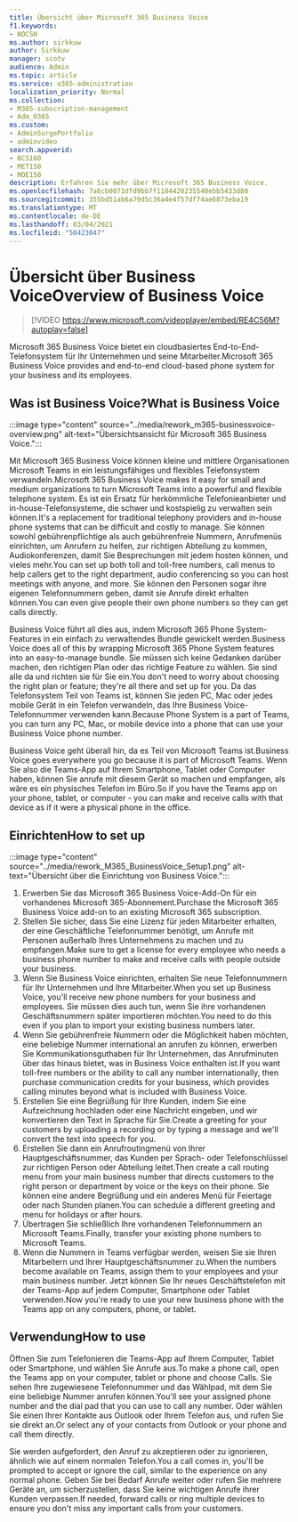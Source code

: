 ```yaml
---
title: Übersicht über Microsoft 365 Business Voice
f1.keywords:
- NOCSH
ms.author: sirkkuw
author: Sirkkuw
manager: scotv
audience: Admin
ms.topic: article
ms.service: o365-administration
localization_priority: Normal
ms.collection:
- M365-subscription-management
- Adm_O365
ms.custom:
- AdminSurgePortfolio
- adminvideo
search.appverid:
- BCS160
- MET150
- MOE150
description: Erfahren Sie mehr über Microsoft 365 Business Voice.
ms.openlocfilehash: 7a6cb0071dfd9bb7f1184420235540ebb5433d80
ms.sourcegitcommit: 355bd51ab6a79d5c36a4e4f57df74ae6873eba19
ms.translationtype: MT
ms.contentlocale: de-DE
ms.lasthandoff: 03/04/2021
ms.locfileid: "50423047"
---
```

# <a name="overview-of-business-voice"></a><span data-ttu-id="81c77-103">Übersicht über Business Voice</span><span class="sxs-lookup"><span data-stu-id="81c77-103">Overview of Business Voice</span></span>

> [!VIDEO https://www.microsoft.com/videoplayer/embed/RE4C56M?autoplay=false]

<span data-ttu-id="81c77-104">Microsoft 365 Business Voice bietet ein cloudbasiertes End-to-End-Telefonsystem für Ihr Unternehmen und seine Mitarbeiter.</span><span class="sxs-lookup"><span data-stu-id="81c77-104">Microsoft 365 Business Voice provides and end-to-end cloud-based phone system for your business and its employees.</span></span>

## <a name="what-is-business-voice"></a><span data-ttu-id="81c77-105">Was ist Business Voice?</span><span class="sxs-lookup"><span data-stu-id="81c77-105">What is Business Voice</span></span>

:::image type="content" source="../media/rework_m365-businessvoice-overview.png" alt-text="Übersichtsansicht für Microsoft 365 Business Voice.":::

<span data-ttu-id="81c77-107">Mit Microsoft 365 Business Voice können kleine und mittlere Organisationen Microsoft Teams in ein leistungsfähiges und flexibles Telefonsystem verwandeln.</span><span class="sxs-lookup"><span data-stu-id="81c77-107">Microsoft 365 Business Voice makes it easy for small and medium organizations to turn Microsoft Teams into a powerful and flexible telephone system.</span></span> <span data-ttu-id="81c77-108">Es ist ein Ersatz für herkömmliche Telefonieanbieter und in-house-Telefonsysteme, die schwer und kostspielig zu verwalten sein können.</span><span class="sxs-lookup"><span data-stu-id="81c77-108">It's a replacement for traditional telephony providers and in-house phone systems that can be difficult and costly to manage.</span></span> <span data-ttu-id="81c77-109">Sie können sowohl gebührenpflichtige als auch gebührenfreie Nummern, Anrufmenüs einrichten, um Anrufern zu helfen, zur richtigen Abteilung zu kommen, Audiokonferenzen, damit Sie Besprechungen mit jedem hosten können, und vieles mehr.</span><span class="sxs-lookup"><span data-stu-id="81c77-109">You can set up both toll and toll-free numbers, call menus to help callers get to the right department, audio conferencing so you can host meetings with anyone, and more.</span></span> <span data-ttu-id="81c77-110">Sie können den Personen sogar ihre eigenen Telefonnummern geben, damit sie Anrufe direkt erhalten können.</span><span class="sxs-lookup"><span data-stu-id="81c77-110">You can even give people their own phone numbers so they can get calls directly.</span></span>

<span data-ttu-id="81c77-111">Business Voice führt all dies aus, indem Microsoft 365 Phone System-Features in ein einfach zu verwaltendes Bundle gewickelt werden.</span><span class="sxs-lookup"><span data-stu-id="81c77-111">Business Voice does all of this by wrapping Microsoft 365 Phone System features into an easy-to-manage bundle.</span></span> <span data-ttu-id="81c77-112">Sie müssen sich keine Gedanken darüber machen, den richtigen Plan oder das richtige Feature zu wählen. Sie sind alle da und richten sie für Sie ein.</span><span class="sxs-lookup"><span data-stu-id="81c77-112">You don't need to worry about choosing the right plan or feature; they're all there and set up for you.</span></span> <span data-ttu-id="81c77-113">Da das Telefonsystem Teil von Teams ist, können Sie jeden PC, Mac oder jedes mobile Gerät in ein Telefon verwandeln, das Ihre Business Voice-Telefonnummer verwenden kann.</span><span class="sxs-lookup"><span data-stu-id="81c77-113">Because Phone System is a part of Teams, you can turn any PC, Mac, or mobile device into a phone that can use your Business Voice phone number.</span></span>

<span data-ttu-id="81c77-114">Business Voice geht überall hin, da es Teil von Microsoft Teams ist.</span><span class="sxs-lookup"><span data-stu-id="81c77-114">Business Voice goes everywhere you go because it is part of Microsoft Teams.</span></span> <span data-ttu-id="81c77-115">Wenn Sie also die Teams-App auf Ihrem Smartphone, Tablet oder Computer haben, können Sie anrufe mit diesem Gerät so machen und empfangen, als wäre es ein physisches Telefon im Büro.</span><span class="sxs-lookup"><span data-stu-id="81c77-115">So if you have the Teams app on your phone, tablet, or computer - you can make and receive calls with that device as if it were a physical phone in the office.</span></span>

## <a name="how-to-set-up"></a><span data-ttu-id="81c77-116">Einrichten</span><span class="sxs-lookup"><span data-stu-id="81c77-116">How to set up</span></span>

:::image type="content" source="../media/rework_M365_BusinessVoice_Setup1.png" alt-text="Übersicht über die Einrichtung von Business Voice.":::

1. <span data-ttu-id="81c77-118">Erwerben Sie das Microsoft 365 Business Voice-Add-On für ein vorhandenes Microsoft 365-Abonnement.</span><span class="sxs-lookup"><span data-stu-id="81c77-118">Purchase the Microsoft 365 Business Voice add-on to an existing Microsoft 365 subscription.</span></span>
1. <span data-ttu-id="81c77-119">Stellen Sie sicher, dass Sie eine Lizenz für jeden Mitarbeiter erhalten, der eine Geschäftliche Telefonnummer benötigt, um Anrufe mit Personen außerhalb Ihres Unternehmens zu machen und zu empfangen.</span><span class="sxs-lookup"><span data-stu-id="81c77-119">Make sure to get a license for every employee who needs a business phone number to make and receive calls with people outside your business.</span></span>
1. <span data-ttu-id="81c77-120">Wenn Sie Business Voice einrichten, erhalten Sie neue Telefonnummern für Ihr Unternehmen und Ihre Mitarbeiter.</span><span class="sxs-lookup"><span data-stu-id="81c77-120">When you set up Business Voice, you'll receive new phone numbers for your business and employees.</span></span> <span data-ttu-id="81c77-121">Sie müssen dies auch tun, wenn Sie ihre vorhandenen Geschäftsnummern später importieren möchten.</span><span class="sxs-lookup"><span data-stu-id="81c77-121">You need to do this even if you plan to import your existing business numbers later.</span></span>
1. <span data-ttu-id="81c77-122">Wenn Sie gebührenfreie Nummern oder die Möglichkeit haben möchten, eine beliebige Nummer international an anrufen zu können, erwerben Sie Kommunikationsguthaben für Ihr Unternehmen, das Anrufminuten über das hinaus bietet, was in Business Voice enthalten ist.</span><span class="sxs-lookup"><span data-stu-id="81c77-122">If you want toll-free numbers or the ability to call any number internationally, then purchase communication credits for your business, which provides calling minutes beyond what is included with Business Voice.</span></span>
1. <span data-ttu-id="81c77-123">Erstellen Sie eine Begrüßung für Ihre Kunden, indem Sie eine Aufzeichnung hochladen oder eine Nachricht eingeben, und wir konvertieren den Text in Sprache für Sie.</span><span class="sxs-lookup"><span data-stu-id="81c77-123">Create a greeting for your customers by uploading a recording or by typing a message and we'll convert the text into speech for you.</span></span>
1. <span data-ttu-id="81c77-124">Erstellen Sie dann ein Anrufroutingmenü von Ihrer Hauptgeschäftsnummer, das Kunden per Sprach- oder Telefonschlüssel zur richtigen Person oder Abteilung leitet.</span><span class="sxs-lookup"><span data-stu-id="81c77-124">Then create a call routing menu from your main business number that directs customers to the right person or department by voice or the keys on their phone.</span></span> <span data-ttu-id="81c77-125">Sie können eine andere Begrüßung und ein anderes Menü für Feiertage oder nach Stunden planen.</span><span class="sxs-lookup"><span data-stu-id="81c77-125">You can schedule a different greeting and menu for holidays or after hours.</span></span>
1. <span data-ttu-id="81c77-126">Übertragen Sie schließlich Ihre vorhandenen Telefonnummern an Microsoft Teams.</span><span class="sxs-lookup"><span data-stu-id="81c77-126">Finally, transfer your existing phone numbers to Microsoft Teams.</span></span>
1. <span data-ttu-id="81c77-127">Wenn die Nummern in Teams verfügbar werden, weisen Sie sie Ihren Mitarbeitern und Ihrer Hauptgeschäftsnummer zu.</span><span class="sxs-lookup"><span data-stu-id="81c77-127">When the numbers become available on Teams, assign them to your employees and your main business number.</span></span> <span data-ttu-id="81c77-128">Jetzt können Sie Ihr neues Geschäftstelefon mit der Teams-App auf jedem Computer, Smartphone oder Tablet verwenden.</span><span class="sxs-lookup"><span data-stu-id="81c77-128">Now you're ready to use your new business phone with the Teams app on any computers, phone, or tablet.</span></span>

## <a name="how-to-use"></a><span data-ttu-id="81c77-129">Verwendung</span><span class="sxs-lookup"><span data-stu-id="81c77-129">How to use</span></span>

<span data-ttu-id="81c77-130">Öffnen Sie zum Telefonieren die Teams-App auf Ihrem Computer, Tablet oder Smartphone, und wählen Sie Anrufe aus.</span><span class="sxs-lookup"><span data-stu-id="81c77-130">To make a phone call, open the Teams app on your computer, tablet or phone and choose Calls.</span></span> <span data-ttu-id="81c77-131">Sie sehen Ihre zugewiesene Telefonnummer und das Wählpad, mit dem Sie eine beliebige Nummer anrufen können.</span><span class="sxs-lookup"><span data-stu-id="81c77-131">You'll see your assigned phone number and the dial pad that you can use to call any number.</span></span> <span data-ttu-id="81c77-132">Oder wählen Sie einen Ihrer Kontakte aus Outlook oder Ihrem Telefon aus, und rufen Sie sie direkt an.</span><span class="sxs-lookup"><span data-stu-id="81c77-132">Or select any of your contacts from Outlook or your phone and call them directly.</span></span>

<span data-ttu-id="81c77-133">Sie werden aufgefordert, den Anruf zu akzeptieren oder zu ignorieren, ähnlich wie auf einem normalen Telefon.</span><span class="sxs-lookup"><span data-stu-id="81c77-133">You a call comes in, you'll be prompted to accept or ignore the call, similar to the experience on any normal phone.</span></span> <span data-ttu-id="81c77-134">Geben Sie bei Bedarf Anrufe weiter oder rufen Sie mehrere Geräte an, um sicherzustellen, dass Sie keine wichtigen Anrufe ihrer Kunden verpassen.</span><span class="sxs-lookup"><span data-stu-id="81c77-134">If needed, forward calls or ring multiple devices to ensure you don't miss any important calls from your customers.</span></span>